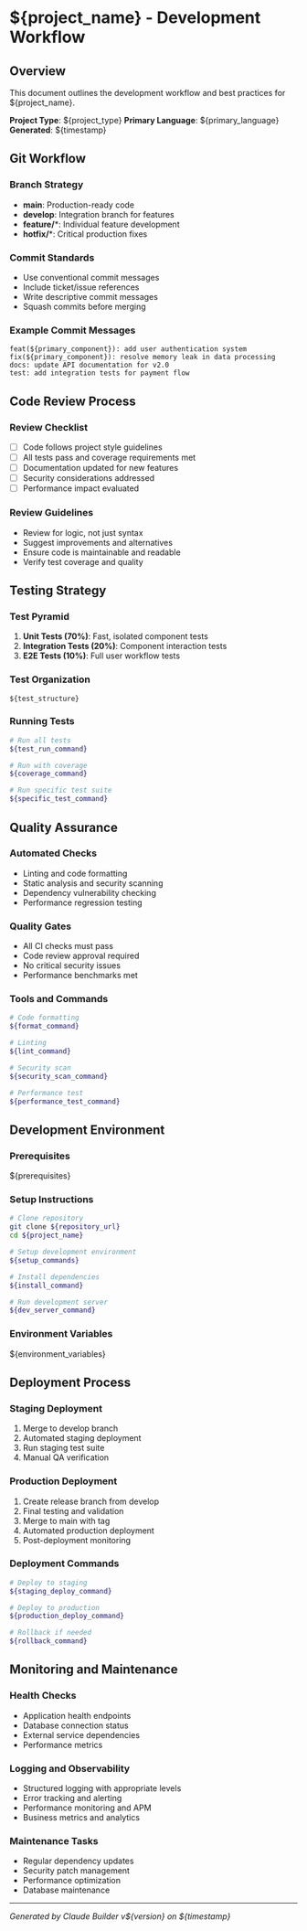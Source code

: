 # ${project_name} - Development Workflow

## Overview
This document outlines the development workflow and best practices for ${project_name}.

**Project Type**: ${project_type}
**Primary Language**: ${primary_language}
**Generated**: ${timestamp}

## Git Workflow

### Branch Strategy
- **main**: Production-ready code
- **develop**: Integration branch for features
- **feature/***: Individual feature development
- **hotfix/***: Critical production fixes

### Commit Standards
- Use conventional commit messages
- Include ticket/issue references
- Write descriptive commit messages
- Squash commits before merging

### Example Commit Messages
```
feat(${primary_component}): add user authentication system
fix(${primary_component}): resolve memory leak in data processing
docs: update API documentation for v2.0
test: add integration tests for payment flow
```

## Code Review Process

### Review Checklist
- [ ] Code follows project style guidelines
- [ ] All tests pass and coverage requirements met
- [ ] Documentation updated for new features
- [ ] Security considerations addressed
- [ ] Performance impact evaluated

### Review Guidelines
- Review for logic, not just syntax
- Suggest improvements and alternatives
- Ensure code is maintainable and readable
- Verify test coverage and quality

## Testing Strategy

### Test Pyramid
1. **Unit Tests (70%)**: Fast, isolated component tests
2. **Integration Tests (20%)**: Component interaction tests  
3. **E2E Tests (10%)**: Full user workflow tests

### Test Organization
```
${test_structure}
```

### Running Tests
```bash
# Run all tests
${test_run_command}

# Run with coverage
${coverage_command}

# Run specific test suite
${specific_test_command}
```

## Quality Assurance

### Automated Checks
- Linting and code formatting
- Static analysis and security scanning
- Dependency vulnerability checking
- Performance regression testing

### Quality Gates
- All CI checks must pass
- Code review approval required
- No critical security issues
- Performance benchmarks met

### Tools and Commands
```bash
# Code formatting
${format_command}

# Linting
${lint_command}

# Security scan
${security_scan_command}

# Performance test
${performance_test_command}
```

## Development Environment

### Prerequisites
${prerequisites}

### Setup Instructions
```bash
# Clone repository
git clone ${repository_url}
cd ${project_name}

# Setup development environment
${setup_commands}

# Install dependencies
${install_command}

# Run development server
${dev_server_command}
```

### Environment Variables
${environment_variables}

## Deployment Process

### Staging Deployment
1. Merge to develop branch
2. Automated staging deployment
3. Run staging test suite
4. Manual QA verification

### Production Deployment
1. Create release branch from develop
2. Final testing and validation
3. Merge to main with tag
4. Automated production deployment
5. Post-deployment monitoring

### Deployment Commands
```bash
# Deploy to staging
${staging_deploy_command}

# Deploy to production
${production_deploy_command}

# Rollback if needed
${rollback_command}
```

## Monitoring and Maintenance

### Health Checks
- Application health endpoints
- Database connection status
- External service dependencies
- Performance metrics

### Logging and Observability
- Structured logging with appropriate levels
- Error tracking and alerting
- Performance monitoring and APM
- Business metrics and analytics

### Maintenance Tasks
- Regular dependency updates
- Security patch management
- Performance optimization
- Database maintenance

---

*Generated by Claude Builder v${version} on ${timestamp}*